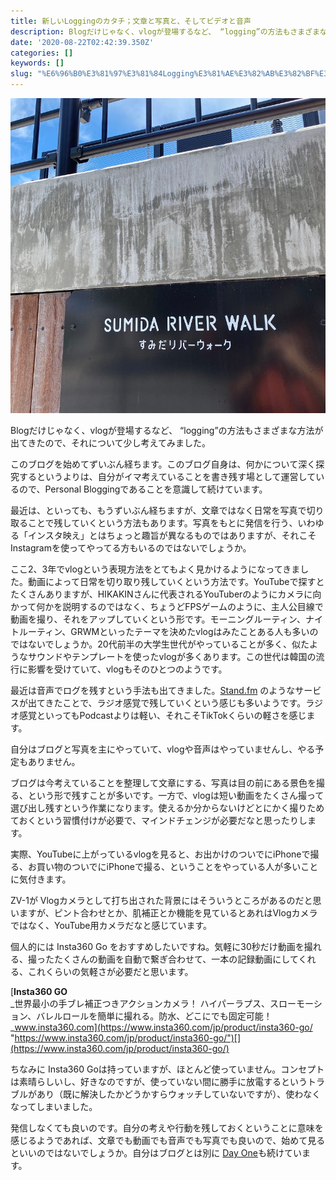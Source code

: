 ```yaml
---
title: 新しいLoggingのカタチ；文章と写真と、そしてビデオと音声
description: Blogだけじゃなく、vlogが登場するなど、 “logging”の方法もさまざまな方法が出てきたので、それについて少し考えてみました。
date: '2020-08-22T02:42:39.350Z'
categories: []
keywords: []
slug: "%E6%96%B0%E3%81%97%E3%81%84Logging%E3%81%AE%E3%82%AB%E3%82%BF%E3%83%81%EF%BC%9B%E6%96%87%E7%AB%A0%E3%81%A8%E5%86%99%E7%9C%9F%E3%81%A8%E3%80%81%E3%8..."
---
```

![](1__DHaJRUvwIQtqfNKFlLLCCw__2x.jpeg)

Blogだけじゃなく、vlogが登場するなど、 “logging”の方法もさまざまな方法が出てきたので、それについて少し考えてみました。

このブログを始めてずいぶん経ちます。このブログ自身は、何かについて深く探究するというよりは、自分がイマ考えていることを書き残す場として運営しているので、Personal Bloggingであることを意識して続けています。

最近は、といっても、もうずいぶん経ちますが、文章ではなく日常を写真で切り取ることで残していくという方法もあります。写真をもとに発信を行う、いわゆる「インスタ映え」とはちょっと趣旨が異なるものではありますが、それこそInstagramを使ってやってる方もいるのではないでしょうか。

ここ2、3年でvlogという表現方法をとてもよく見かけるようになってきました。動画によって日常を切り取り残していくという方法です。YouTubeで探すとたくさんありますが、HIKAKINさんに代表されるYouTuberのようにカメラに向かって何かを説明するのではなく、ちょうどFPSゲームのように、主人公目線で動画を撮り、それをアップしていくという形です。モーニングルーティン、ナイトルーティン、GRWMといったテーマを決めたvlogはみたことある人も多いのではないでしょうか。20代前半の大学生世代がやっていることが多く、似たようなサウンドやテンプレートを使ったvlogが多くあります。この世代は韓国の流行に影響を受けていて、vlogもそのひとつのようです。

最近は音声でログを残すという手法も出てきました。[Stand.fm](https://stand.fm) のようなサービスが出てきたことで、ラジオ感覚で残していくという感じも多いようです。ラジオ感覚といってもPodcastよりは軽い、それこそTikTokくらいの軽さを感じます。

自分はブログと写真を主にやっていて、vlogや音声はやっていませんし、やる予定もありません。

ブログは今考えていることを整理して文章にする、写真は目の前にある景色を撮る、という形で残すことが多いです。一方で、vlogは短い動画をたくさん撮って選び出し残すという作業になります。使えるか分からないけどとにかく撮りためておくという習慣付けが必要で、マインドチェンジが必要だなと思ったりします。

実際、YouTubeに上がっているvlogを見ると、お出かけのついでにiPhoneで撮る、お買い物のついでにiPhoneで撮る、ということをやっている人が多いことに気付きます。

ZV-1が Vlogカメラとして打ち出された背景にはそういうところがあるのだと思いますが、ピント合わせとか、肌補正とか機能を見ているとあれはVlogカメラではなく、YouTube用カメラだなと感じています。

個人的には Insta360 Go をおすすめしたいですね。気軽に30秒だけ動画を撮れる、撮ったたくさんの動画を自動で繋ぎ合わせて、一本の記録動画にしてくれる、これくらいの気軽さが必要だと思います。

[**Insta360 GO**  
_世界最小の手ブレ補正つきアクションカメラ！ ハイパーラプス、スローモーション、バレルロールを簡単に撮れる。防水、どこにでも固定可能！_www.insta360.com](https://www.insta360.com/jp/product/insta360-go/ "https://www.insta360.com/jp/product/insta360-go/")[](https://www.insta360.com/jp/product/insta360-go/)

ちなみに Insta360 Goは持っていますが、ほとんど使っていません。コンセプトは素晴らしいし、好きなのですが、使っていない間に勝手に放電するというトラブルがあり（既に解決したかどうかすらウォッチしていないですが）、使わなくなってしまいました。

発信しなくても良いのです。自分の考えや行動を残しておくということに意味を感じるようであれば、文章でも動画でも音声でも写真でも良いので、始めて見るといいのではないでしょうか。自分はブログとは別に [Day One](https://dayoneapp.com)も続けています。